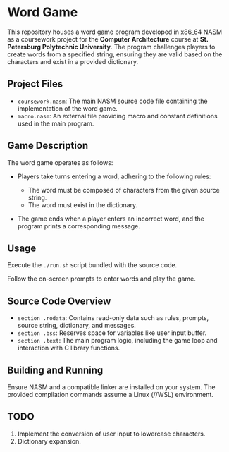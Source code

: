 # Word Game

This repository houses a word game program developed in x86_64 NASM as a coursework project for the **Computer Architecture** course at **St. Petersburg Polytechnic University**. The program challenges players to create words from a specified string, ensuring they are valid based on the characters and exist in a provided dictionary.

## Project Files

- `coursework.nasm`: The main NASM source code file containing the implementation of the word game.
- `macro.nasm`: An external file providing macro and constant definitions used in the main program.

## Game Description

The word game operates as follows:

- Players take turns entering a word, adhering to the following rules:
  - The word must be composed of characters from the given source string.
  - The word must exist in the dictionary.

- The game ends when a player enters an incorrect word, and the program prints a corresponding message.

## Usage

Execute the `./run.sh` script bundled with the source code.

Follow the on-screen prompts to enter words and play the game.

## Source Code Overview

- `section .rodata`: Contains read-only data such as rules, prompts, source string, dictionary, and messages.
- `section .bss`: Reserves space for variables like user input buffer.
- `section .text`: The main program logic, including the game loop and interaction with C library functions.

## Building and Running

Ensure NASM and a compatible linker are installed on your system. The provided compilation commands assume a Linux (//WSL) environment.

## TODO

1. Implement the conversion of user input to lowercase characters.
2. Dictionary expansion.
